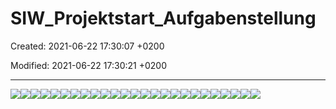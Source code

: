 # SIW_Projektstart_Aufgabenstellung

Created: 2021-06-22 17:30:07 +0200

Modified: 2021-06-22 17:30:21 +0200

---

![](../../media/S1_02_PRMA_Projektmanagement-Grundlagen-SIW_Projektstart_Aufgabenstellung-image1.png)![](../../media/S1_02_PRMA_Projektmanagement-Grundlagen-SIW_Projektstart_Aufgabenstellung-image2.png)![](../../media/S1_02_PRMA_Projektmanagement-Grundlagen-SIW_Projektstart_Aufgabenstellung-image3.png)![](../../media/S1_02_PRMA_Projektmanagement-Grundlagen-SIW_Projektstart_Aufgabenstellung-image4.png)![](../../media/S1_02_PRMA_Projektmanagement-Grundlagen-SIW_Projektstart_Aufgabenstellung-image5.png)![](../../media/S1_02_PRMA_Projektmanagement-Grundlagen-SIW_Projektstart_Aufgabenstellung-image6.png)![](../../media/S1_02_PRMA_Projektmanagement-Grundlagen-SIW_Projektstart_Aufgabenstellung-image7.png)![](../../media/S1_02_PRMA_Projektmanagement-Grundlagen-SIW_Projektstart_Aufgabenstellung-image8.png)![](../../media/S1_02_PRMA_Projektmanagement-Grundlagen-SIW_Projektstart_Aufgabenstellung-image9.png)![](../../media/S1_02_PRMA_Projektmanagement-Grundlagen-SIW_Projektstart_Aufgabenstellung-image10.png)![](../../media/S1_02_PRMA_Projektmanagement-Grundlagen-SIW_Projektstart_Aufgabenstellung-image11.png)![](../../media/S1_02_PRMA_Projektmanagement-Grundlagen-SIW_Projektstart_Aufgabenstellung-image12.png)![](../../media/S1_02_PRMA_Projektmanagement-Grundlagen-SIW_Projektstart_Aufgabenstellung-image13.png)![](../../media/S1_02_PRMA_Projektmanagement-Grundlagen-SIW_Projektstart_Aufgabenstellung-image14.png)![](../../media/S1_02_PRMA_Projektmanagement-Grundlagen-SIW_Projektstart_Aufgabenstellung-image15.png)![](../../media/S1_02_PRMA_Projektmanagement-Grundlagen-SIW_Projektstart_Aufgabenstellung-image16.png)![](../../media/S1_02_PRMA_Projektmanagement-Grundlagen-SIW_Projektstart_Aufgabenstellung-image17.png)![](../../media/S1_02_PRMA_Projektmanagement-Grundlagen-SIW_Projektstart_Aufgabenstellung-image18.png)![](../../media/S1_02_PRMA_Projektmanagement-Grundlagen-SIW_Projektstart_Aufgabenstellung-image19.png)![](../../media/S1_02_PRMA_Projektmanagement-Grundlagen-SIW_Projektstart_Aufgabenstellung-image20.png)![](../../media/S1_02_PRMA_Projektmanagement-Grundlagen-SIW_Projektstart_Aufgabenstellung-image21.png)![](../../media/S1_02_PRMA_Projektmanagement-Grundlagen-SIW_Projektstart_Aufgabenstellung-image22.png)![](../../media/S1_02_PRMA_Projektmanagement-Grundlagen-SIW_Projektstart_Aufgabenstellung-image23.png)![](../../media/S1_02_PRMA_Projektmanagement-Grundlagen-SIW_Projektstart_Aufgabenstellung-image24.png)![](../../media/S1_02_PRMA_Projektmanagement-Grundlagen-SIW_Projektstart_Aufgabenstellung-image25.png)

























